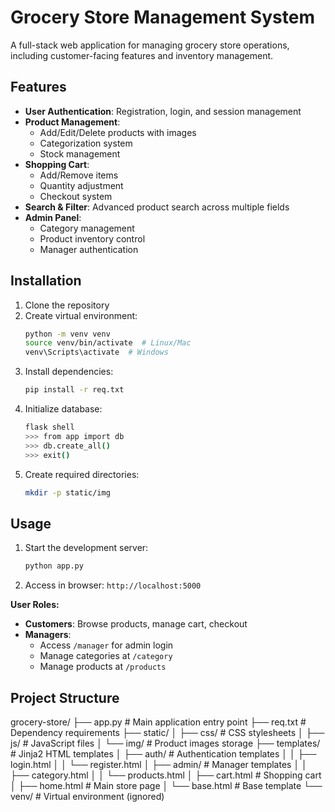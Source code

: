 # Grocery Store Management System

A full-stack web application for managing grocery store operations, including customer-facing features and inventory management.

## Features
- **User Authentication**: Registration, login, and session management
- **Product Management**:
  - Add/Edit/Delete products with images
  - Categorization system
  - Stock management
- **Shopping Cart**:
  - Add/Remove items
  - Quantity adjustment
  - Checkout system
- **Search & Filter**: Advanced product search across multiple fields
- **Admin Panel**:
  - Category management
  - Product inventory control
  - Manager authentication

## Installation
1. Clone the repository
2. Create virtual environment:
   ```bash
   python -m venv venv
   source venv/bin/activate  # Linux/Mac
   venv\Scripts\activate  # Windows
   ```
3. Install dependencies:
   ```bash
   pip install -r req.txt
   ```
4. Initialize database:
   ```bash
   flask shell
   >>> from app import db
   >>> db.create_all()
   >>> exit()
   ```
5. Create required directories:
   ```bash
   mkdir -p static/img
   ```

## Usage
1. Start the development server:
   ```bash
   python app.py
   ```
2. Access in browser: `http://localhost:5000`

**User Roles:**
- **Customers**: Browse products, manage cart, checkout
- **Managers**: 
  - Access `/manager` for admin login
  - Manage categories at `/category`
  - Manage products at `/products`

## Project Structure
grocery-store/
├── app.py # Main application entry point
├── req.txt # Dependency requirements
├── static/
│ ├── css/ # CSS stylesheets
│ ├── js/ # JavaScript files
│ └── img/ # Product images storage
├── templates/ # Jinja2 HTML templates
│ ├── auth/ # Authentication templates
│ │ ├── login.html
│ │ └── register.html
│ ├── admin/ # Manager templates
│ │ ├── category.html
│ │ └── products.html
│ ├── cart.html # Shopping cart
│ ├── home.html # Main store page
│ └── base.html # Base template
└── venv/ # Virtual environment (ignored)
